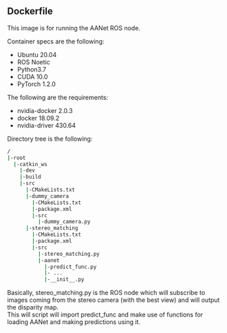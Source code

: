 ## Dockerfile
This image is for running the AANet ROS node.

Container specs are the following:
- Ubuntu 20.04
- ROS Noetic
- Python3.7
- CUDA 10.0
- PyTorch 1.2.0

The following are the requirements:
- nvidia-docker 2.0.3
- docker 18.09.2
- nvidia-driver 430.64

Directory tree is the following:  
```bash
/  
|-root  
  |-catkin_ws  
    |-dev  
    |-build  
    |-src  
      |-CMakeLists.txt 
      |-dummy_camera
        |-CMakeLists.txt
        |-package.xml
        |-src
          |-dummy_camera.py 
      |-stereo_matching
        |-CMakeLists.txt
        |-package.xml
        |-src  
          |-stereo_matching.py  
          |-aanet  
            |-predict_func.py  
            |- ...  
            |-__init__.py  
```

Basically, stereo_matching.py is the ROS node which will subscribe to images coming from the stereo camera (with the best view) and will output the disparity map.  
This will script will import predict_func and make use of functions for loading AANet and making predictions using it.


